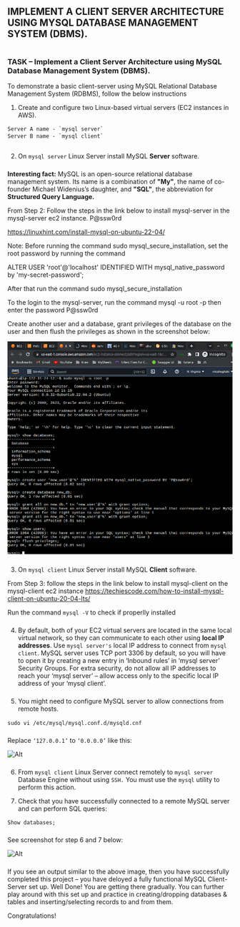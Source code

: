 ## **IMPLEMENT A CLIENT SERVER ARCHITECTURE USING MYSQL DATABASE MANAGEMENT SYSTEM (DBMS).**
#

### TASK – Implement a Client Server Architecture using MySQL Database Management System (DBMS).
To demonstrate a basic client-server using MySQL Relational Database Management System (RDBMS), follow the below instructions

1. Create and configure two Linux-based virtual servers (EC2 instances in AWS).
```
Server A name - `mysql server`
Server B name - `mysql client`
```
##
2. On `mysql server` Linux Server install MySQL **Server** software.
###
**Interesting fact:** MySQL is an open-source relational database management system. Its name is a combination of **"My"**, the name of co-founder Michael Widenius’s daughter, and **"SQL"**, the abbreviation for **Structured Query Language.**

From Step 2: Follow the steps in the link below to install mysql-server in the mysql-server ec2 instance.
P@ssw0rd

https://linuxhint.com/install-mysql-on-ubuntu-22-04/

Note: Before running the command sudo mysql_secure_installation, set the root password by running the command

 ALTER USER 'root'@'localhost' IDENTIFIED WITH mysql_native_password by 'my-secret-password';

After that run the command sudo mysql_secure_installation 

To the login to the mysql-server, run the command mysql -u root -p then enter the password P@ssw0rd

Create another user and a database, grant privileges of the database on the user and then flush the privileges as shown in the screenshot below:

![Alt](images/create-mysql-user-and-db1.png)

###
3. On `mysql client` Linux Server install MySQL **Client** software.

From Step 3: follow the steps in the link below to install mysql-client on the mysql-client ec2 instance
https://techiescode.com/how-to-install-mysql-client-on-ubuntu-20-04-lts/

Run the command `mysql -V` to check if properlly installed

###
4. By default, both of your EC2 virtual servers are located in the same local virtual network, so they can communicate to each other using **local IP addresses**. Use `mysql server's` local IP address to connect from `mysql client`. MySQL server uses TCP port 3306 by default, so you will have to open it by creating a new entry in ‘Inbound rules’ in ‘mysql server’ Security Groups. For extra security, do not allow all IP addresses to reach your ‘mysql server’ – allow access only to the specific local IP address of your ‘mysql client’.
###
5. You might need to configure MySQL server to allow connections from remote hosts.

```sudo vi /etc/mysql/mysql.conf.d/mysqld.cnf```
###
Replace `‘127.0.0.1’` to `‘0.0.0.0’` like this:

![Alt](images/mysql_bind.png)
###
6. From `mysql client` Linux Server connect remotely to `mysql server` Database Engine without using `SSH.` You must use the `mysql` utility to perform this action.

7. Check that you have successfully connected to a remote MySQL server and can perform SQL queries:

```
Show databases;
```

###
See screenshot for step 6 and 7 below:

![Alt](images/mysql-client-connection-to-server1.png)

###
If you see an output similar to the above image, then you have successfully completed this project – you have deloyed a fully functional MySQL Client-Server set up.
Well Done! You are getting there gradually. You can further play around with this set up and practice in creating/dropping databases & tables and inserting/selecting records to and from them.

Congratulations!







